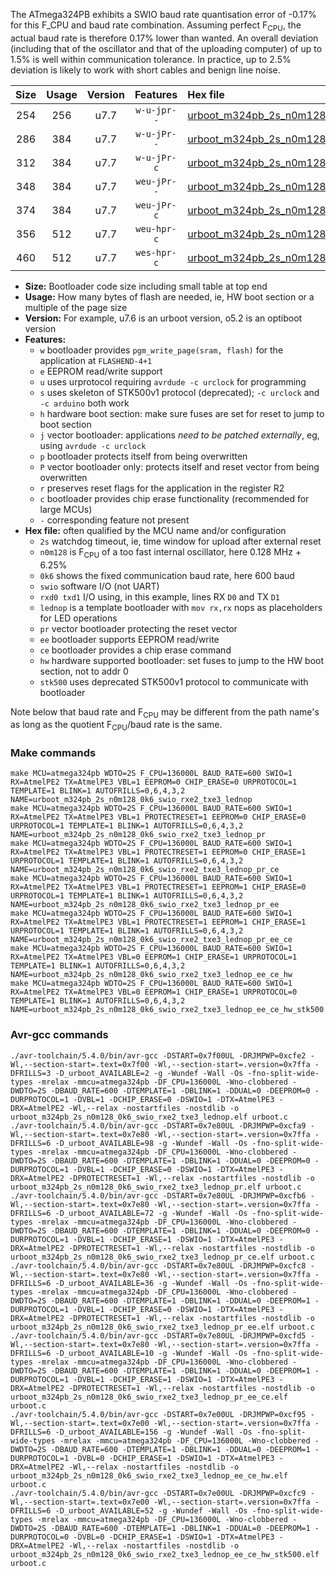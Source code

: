 The ATmega324PB exhibits a SWIO baud rate quantisation error of -0.17% for this F_CPU and baud rate combination. Assuming perfect F<sub>CPU</sub>, the actual baud rate is therefore 0.17% lower than wanted. An overall deviation (including that of the oscillator and that of the uploading computer) of up to 1.5% is well within communication tolerance. In practice, up to 2.5% deviation is likely to work with short cables and benign line noise.

|Size|Usage|Version|Features|Hex file|
|:-:|:-:|:-:|:-:|:--|
|254|256|u7.7|`w-u-jpr--`|[urboot_m324pb_2s_n0m128_0k6_swio_rxe2_txe3_lednop.hex](https://raw.githubusercontent.com/stefanrueger/urboot.hex/main/u7.7/mcus/atmega324pb/watchdog_2_s/internal_oscillator_n%2B6.25%25/%2B0m128000_hz/%2B%2B%2B0k6_baud/uart2_rxe2_txe3/lednop/urboot_m324pb_2s_n0m128_0k6_swio_rxe2_txe3_lednop.hex)|
|286|384|u7.7|`w-u-jPr--`|[urboot_m324pb_2s_n0m128_0k6_swio_rxe2_txe3_lednop_pr.hex](https://raw.githubusercontent.com/stefanrueger/urboot.hex/main/u7.7/mcus/atmega324pb/watchdog_2_s/internal_oscillator_n%2B6.25%25/%2B0m128000_hz/%2B%2B%2B0k6_baud/uart2_rxe2_txe3/lednop/urboot_m324pb_2s_n0m128_0k6_swio_rxe2_txe3_lednop_pr.hex)|
|312|384|u7.7|`w-u-jPr-c`|[urboot_m324pb_2s_n0m128_0k6_swio_rxe2_txe3_lednop_pr_ce.hex](https://raw.githubusercontent.com/stefanrueger/urboot.hex/main/u7.7/mcus/atmega324pb/watchdog_2_s/internal_oscillator_n%2B6.25%25/%2B0m128000_hz/%2B%2B%2B0k6_baud/uart2_rxe2_txe3/lednop/urboot_m324pb_2s_n0m128_0k6_swio_rxe2_txe3_lednop_pr_ce.hex)|
|348|384|u7.7|`weu-jPr--`|[urboot_m324pb_2s_n0m128_0k6_swio_rxe2_txe3_lednop_pr_ee.hex](https://raw.githubusercontent.com/stefanrueger/urboot.hex/main/u7.7/mcus/atmega324pb/watchdog_2_s/internal_oscillator_n%2B6.25%25/%2B0m128000_hz/%2B%2B%2B0k6_baud/uart2_rxe2_txe3/lednop/urboot_m324pb_2s_n0m128_0k6_swio_rxe2_txe3_lednop_pr_ee.hex)|
|374|384|u7.7|`weu-jPr-c`|[urboot_m324pb_2s_n0m128_0k6_swio_rxe2_txe3_lednop_pr_ee_ce.hex](https://raw.githubusercontent.com/stefanrueger/urboot.hex/main/u7.7/mcus/atmega324pb/watchdog_2_s/internal_oscillator_n%2B6.25%25/%2B0m128000_hz/%2B%2B%2B0k6_baud/uart2_rxe2_txe3/lednop/urboot_m324pb_2s_n0m128_0k6_swio_rxe2_txe3_lednop_pr_ee_ce.hex)|
|356|512|u7.7|`weu-hpr-c`|[urboot_m324pb_2s_n0m128_0k6_swio_rxe2_txe3_lednop_ee_ce_hw.hex](https://raw.githubusercontent.com/stefanrueger/urboot.hex/main/u7.7/mcus/atmega324pb/watchdog_2_s/internal_oscillator_n%2B6.25%25/%2B0m128000_hz/%2B%2B%2B0k6_baud/uart2_rxe2_txe3/lednop/urboot_m324pb_2s_n0m128_0k6_swio_rxe2_txe3_lednop_ee_ce_hw.hex)|
|460|512|u7.7|`wes-hpr-c`|[urboot_m324pb_2s_n0m128_0k6_swio_rxe2_txe3_lednop_ee_ce_hw_stk500.hex](https://raw.githubusercontent.com/stefanrueger/urboot.hex/main/u7.7/mcus/atmega324pb/watchdog_2_s/internal_oscillator_n%2B6.25%25/%2B0m128000_hz/%2B%2B%2B0k6_baud/uart2_rxe2_txe3/lednop/urboot_m324pb_2s_n0m128_0k6_swio_rxe2_txe3_lednop_ee_ce_hw_stk500.hex)|

- **Size:** Bootloader code size including small table at top end
- **Usage:** How many bytes of flash are needed, ie, HW boot section or a multiple of the page size
- **Version:** For example, u7.6 is an urboot version, o5.2 is an optiboot version
- **Features:**
  + `w` bootloader provides `pgm_write_page(sram, flash)` for the application at `FLASHEND-4+1`
  + `e` EEPROM read/write support
  + `u` uses urprotocol requiring `avrdude -c urclock` for programming
  + `s` uses skeleton of STK500v1 protocol (deprecated); `-c urclock` and `-c arduino` both work
  + `h` hardware boot section: make sure fuses are set for reset to jump to boot section
  + `j` vector bootloader: applications *need to be patched externally*, eg, using `avrdude -c urclock`
  + `p` bootloader protects itself from being overwritten
  + `P` vector bootloader only: protects itself and reset vector from being overwritten
  + `r` preserves reset flags for the application in the register R2
  + `c` bootloader provides chip erase functionality (recommended for large MCUs)
  + `-` corresponding feature not present
- **Hex file:** often qualified by the MCU name and/or configuration
  + `2s` watchdog timeout, ie, time window for upload after external reset
  + `n0m128` is F<sub>CPU</sub> of a too fast internal oscillator, here 0.128 MHz + 6.25%
  + `0k6` shows the fixed communication baud rate, here 600 baud
  + `swio` software I/O (not UART)
  + `rxd0 txd1` I/O using, in this example, lines RX `D0` and TX `D1`
  + `lednop` is a template bootloader with `mov rx,rx` nops as placeholders for LED operations
  + `pr` vector bootloader protecting the reset vector
  + `ee` bootloader supports EEPROM read/write
  + `ce` bootloader provides a chip erase command
  + `hw` hardware supported bootloader: set fuses to jump to the HW boot section, not to addr 0
  + `stk500` uses deprecated STK500v1 protocol to communicate with bootloader


Note below that baud rate and F<sub>CPU</sub> may be different from the path name's as long as the quotient F<sub>CPU</sub>/baud rate is the same.

### Make commands
```
make MCU=atmega324pb WDTO=2S F_CPU=136000L BAUD_RATE=600 SWIO=1 RX=AtmelPE2 TX=AtmelPE3 VBL=1 EEPROM=0 CHIP_ERASE=0 URPROTOCOL=1 TEMPLATE=1 BLINK=1 AUTOFRILLS=0,6,4,3,2 NAME=urboot_m324pb_2s_n0m128_0k6_swio_rxe2_txe3_lednop
make MCU=atmega324pb WDTO=2S F_CPU=136000L BAUD_RATE=600 SWIO=1 RX=AtmelPE2 TX=AtmelPE3 VBL=1 PROTECTRESET=1 EEPROM=0 CHIP_ERASE=0 URPROTOCOL=1 TEMPLATE=1 BLINK=1 AUTOFRILLS=0,6,4,3,2 NAME=urboot_m324pb_2s_n0m128_0k6_swio_rxe2_txe3_lednop_pr
make MCU=atmega324pb WDTO=2S F_CPU=136000L BAUD_RATE=600 SWIO=1 RX=AtmelPE2 TX=AtmelPE3 VBL=1 PROTECTRESET=1 EEPROM=0 CHIP_ERASE=1 URPROTOCOL=1 TEMPLATE=1 BLINK=1 AUTOFRILLS=0,6,4,3,2 NAME=urboot_m324pb_2s_n0m128_0k6_swio_rxe2_txe3_lednop_pr_ce
make MCU=atmega324pb WDTO=2S F_CPU=136000L BAUD_RATE=600 SWIO=1 RX=AtmelPE2 TX=AtmelPE3 VBL=1 PROTECTRESET=1 EEPROM=1 CHIP_ERASE=0 URPROTOCOL=1 TEMPLATE=1 BLINK=1 AUTOFRILLS=0,6,4,3,2 NAME=urboot_m324pb_2s_n0m128_0k6_swio_rxe2_txe3_lednop_pr_ee
make MCU=atmega324pb WDTO=2S F_CPU=136000L BAUD_RATE=600 SWIO=1 RX=AtmelPE2 TX=AtmelPE3 VBL=1 PROTECTRESET=1 EEPROM=1 CHIP_ERASE=1 URPROTOCOL=1 TEMPLATE=1 BLINK=1 AUTOFRILLS=0,6,4,3,2 NAME=urboot_m324pb_2s_n0m128_0k6_swio_rxe2_txe3_lednop_pr_ee_ce
make MCU=atmega324pb WDTO=2S F_CPU=136000L BAUD_RATE=600 SWIO=1 RX=AtmelPE2 TX=AtmelPE3 VBL=0 EEPROM=1 CHIP_ERASE=1 URPROTOCOL=1 TEMPLATE=1 BLINK=1 AUTOFRILLS=0,6,4,3,2 NAME=urboot_m324pb_2s_n0m128_0k6_swio_rxe2_txe3_lednop_ee_ce_hw
make MCU=atmega324pb WDTO=2S F_CPU=136000L BAUD_RATE=600 SWIO=1 RX=AtmelPE2 TX=AtmelPE3 VBL=0 EEPROM=1 CHIP_ERASE=1 URPROTOCOL=0 TEMPLATE=1 BLINK=1 AUTOFRILLS=0,6,4,3,2 NAME=urboot_m324pb_2s_n0m128_0k6_swio_rxe2_txe3_lednop_ee_ce_hw_stk500
```

### Avr-gcc commands
```
./avr-toolchain/5.4.0/bin/avr-gcc -DSTART=0x7f00UL -DRJMPWP=0xcfe2 -Wl,--section-start=.text=0x7f00 -Wl,--section-start=.version=0x7ffa -DFRILLS=3 -D_urboot_AVAILABLE=2 -g -Wundef -Wall -Os -fno-split-wide-types -mrelax -mmcu=atmega324pb -DF_CPU=136000L -Wno-clobbered -DWDTO=2S -DBAUD_RATE=600 -DTEMPLATE=1 -DBLINK=1 -DDUAL=0 -DEEPROM=0 -DURPROTOCOL=1 -DVBL=1 -DCHIP_ERASE=0 -DSWIO=1 -DTX=AtmelPE3 -DRX=AtmelPE2 -Wl,--relax -nostartfiles -nostdlib -o urboot_m324pb_2s_n0m128_0k6_swio_rxe2_txe3_lednop.elf urboot.c
./avr-toolchain/5.4.0/bin/avr-gcc -DSTART=0x7e80UL -DRJMPWP=0xcfa9 -Wl,--section-start=.text=0x7e80 -Wl,--section-start=.version=0x7ffa -DFRILLS=6 -D_urboot_AVAILABLE=98 -g -Wundef -Wall -Os -fno-split-wide-types -mrelax -mmcu=atmega324pb -DF_CPU=136000L -Wno-clobbered -DWDTO=2S -DBAUD_RATE=600 -DTEMPLATE=1 -DBLINK=1 -DDUAL=0 -DEEPROM=0 -DURPROTOCOL=1 -DVBL=1 -DCHIP_ERASE=0 -DSWIO=1 -DTX=AtmelPE3 -DRX=AtmelPE2 -DPROTECTRESET=1 -Wl,--relax -nostartfiles -nostdlib -o urboot_m324pb_2s_n0m128_0k6_swio_rxe2_txe3_lednop_pr.elf urboot.c
./avr-toolchain/5.4.0/bin/avr-gcc -DSTART=0x7e80UL -DRJMPWP=0xcfb6 -Wl,--section-start=.text=0x7e80 -Wl,--section-start=.version=0x7ffa -DFRILLS=6 -D_urboot_AVAILABLE=72 -g -Wundef -Wall -Os -fno-split-wide-types -mrelax -mmcu=atmega324pb -DF_CPU=136000L -Wno-clobbered -DWDTO=2S -DBAUD_RATE=600 -DTEMPLATE=1 -DBLINK=1 -DDUAL=0 -DEEPROM=0 -DURPROTOCOL=1 -DVBL=1 -DCHIP_ERASE=1 -DSWIO=1 -DTX=AtmelPE3 -DRX=AtmelPE2 -DPROTECTRESET=1 -Wl,--relax -nostartfiles -nostdlib -o urboot_m324pb_2s_n0m128_0k6_swio_rxe2_txe3_lednop_pr_ce.elf urboot.c
./avr-toolchain/5.4.0/bin/avr-gcc -DSTART=0x7e80UL -DRJMPWP=0xcfc8 -Wl,--section-start=.text=0x7e80 -Wl,--section-start=.version=0x7ffa -DFRILLS=6 -D_urboot_AVAILABLE=36 -g -Wundef -Wall -Os -fno-split-wide-types -mrelax -mmcu=atmega324pb -DF_CPU=136000L -Wno-clobbered -DWDTO=2S -DBAUD_RATE=600 -DTEMPLATE=1 -DBLINK=1 -DDUAL=0 -DEEPROM=1 -DURPROTOCOL=1 -DVBL=1 -DCHIP_ERASE=0 -DSWIO=1 -DTX=AtmelPE3 -DRX=AtmelPE2 -DPROTECTRESET=1 -Wl,--relax -nostartfiles -nostdlib -o urboot_m324pb_2s_n0m128_0k6_swio_rxe2_txe3_lednop_pr_ee.elf urboot.c
./avr-toolchain/5.4.0/bin/avr-gcc -DSTART=0x7e80UL -DRJMPWP=0xcfd5 -Wl,--section-start=.text=0x7e80 -Wl,--section-start=.version=0x7ffa -DFRILLS=6 -D_urboot_AVAILABLE=10 -g -Wundef -Wall -Os -fno-split-wide-types -mrelax -mmcu=atmega324pb -DF_CPU=136000L -Wno-clobbered -DWDTO=2S -DBAUD_RATE=600 -DTEMPLATE=1 -DBLINK=1 -DDUAL=0 -DEEPROM=1 -DURPROTOCOL=1 -DVBL=1 -DCHIP_ERASE=1 -DSWIO=1 -DTX=AtmelPE3 -DRX=AtmelPE2 -DPROTECTRESET=1 -Wl,--relax -nostartfiles -nostdlib -o urboot_m324pb_2s_n0m128_0k6_swio_rxe2_txe3_lednop_pr_ee_ce.elf urboot.c
./avr-toolchain/5.4.0/bin/avr-gcc -DSTART=0x7e00UL -DRJMPWP=0xcf95 -Wl,--section-start=.text=0x7e00 -Wl,--section-start=.version=0x7ffa -DFRILLS=6 -D_urboot_AVAILABLE=156 -g -Wundef -Wall -Os -fno-split-wide-types -mrelax -mmcu=atmega324pb -DF_CPU=136000L -Wno-clobbered -DWDTO=2S -DBAUD_RATE=600 -DTEMPLATE=1 -DBLINK=1 -DDUAL=0 -DEEPROM=1 -DURPROTOCOL=1 -DVBL=0 -DCHIP_ERASE=1 -DSWIO=1 -DTX=AtmelPE3 -DRX=AtmelPE2 -Wl,--relax -nostartfiles -nostdlib -o urboot_m324pb_2s_n0m128_0k6_swio_rxe2_txe3_lednop_ee_ce_hw.elf urboot.c
./avr-toolchain/5.4.0/bin/avr-gcc -DSTART=0x7e00UL -DRJMPWP=0xcfc9 -Wl,--section-start=.text=0x7e00 -Wl,--section-start=.version=0x7ffa -DFRILLS=6 -D_urboot_AVAILABLE=52 -g -Wundef -Wall -Os -fno-split-wide-types -mrelax -mmcu=atmega324pb -DF_CPU=136000L -Wno-clobbered -DWDTO=2S -DBAUD_RATE=600 -DTEMPLATE=1 -DBLINK=1 -DDUAL=0 -DEEPROM=1 -DURPROTOCOL=0 -DVBL=0 -DCHIP_ERASE=1 -DSWIO=1 -DTX=AtmelPE3 -DRX=AtmelPE2 -Wl,--relax -nostartfiles -nostdlib -o urboot_m324pb_2s_n0m128_0k6_swio_rxe2_txe3_lednop_ee_ce_hw_stk500.elf urboot.c
```

